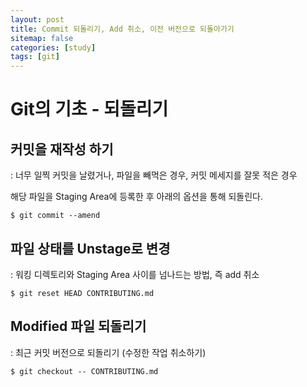 ```yaml
---
layout: post
title: Commit 되돌리기, Add 취소, 이전 버전으로 되돌아가기
sitemap: false
categories: [study]
tags: [git]
---
```


# Git의 기초 - 되돌리기

## 커밋을 재작성 하기 

: 너무 일찍 커밋을 날렸거나, 파일을 빼먹은 경우, 커밋 메세지를 잘못 적은 경우

해당 파일을 Staging Area에 등록한 후 아래의 옵션을 통해 되돌린다. 

~~~
$ git commit --amend
~~~



## 파일 상태를 Unstage로 변경 

: 워킹 디렉토리와 Staging Area 사이를 넘나드는 방법, 즉 add 취소 

~~~
$ git reset HEAD CONTRIBUTING.md
~~~



## Modified 파일 되돌리기

: 최근 커밋 버전으로 되돌리기 (수정한 작업 취소하기)

~~~
$ git checkout -- CONTRIBUTING.md
~~~

